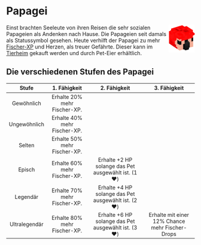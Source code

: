 # Papagei

<img align="right" width="70" eight="75" src="../../../assets/image/pets/Papagei.png">

Einst brachten Seeleute von ihren Reisen die sehr sozialen Papageien als Andenken nach Hause. Die Papageien seit damals als Statussymbol gesehen. Heute verhilft der Papagei zu mehr [Fischer-XP](../../pages/skills/fischer.md) und Herzen, als treuer Gefährte. Dieser kann im [Tierheim](../../pages/gebäude/tierheim.md) gekauft werden und durch Pet-Eier erhältlich.


## Die verschiedenen Stufen des Papagei

| Stufe | 1. Fähigkeit | 2. Fähigkeit | 3. Fähigkeit |
|:-:|:-:|:-:|:-:|
| Gewöhnlich | Erhalte 20% mehr Fischer-XP. |
| Ungewöhnlich | Erhalte 40% mehr Fischer-XP. |
| Selten | Erhalte 50% mehr Fischer-XP. |
| Episch | Erhalte 60% mehr Fischer-XP. | Erhalte +2 HP solange das Pet ausgewählt ist. (1❤️) |
| Legendär | Erhalte 70% mehr Fischer-XP. | Erhalte +4 HP solange das Pet ausgewählt ist. (2❤️) |
| Ultralegendär | Erhalte 80% mehr Fischer-XP. | Erhalte +6 HP solange das Pet ausgewählt ist. (3❤️) | Erhalte mit einer 12% Chance mehr Fischer-Drops |
